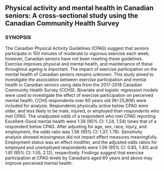 ## Physical activity and mental health in Canadian seniors: A cross-sectional study using the Canadian Community Health Survey

### SYNOPSIS
The Canadian Physical Activity Guidelines (CPAG) suggest that seniors participate 
in 150 minutes of moderate to vigorous exercise each week; however, Canadian 
seniors have not been meeting these guidelines. Exercise improves physical and 
mental health, and maintenance of these throughout ageing is important. The 
impact of exercise participation on the mental health of Canadian seniors 
remains unknown. This study aimed to investigate the association between 
exercise participation and mental health in Canadian seniors using data from 
the 2017-2018 Canadian Community Health Survey (CCHS). Bivariate and logistic 
regression models were used to investigate the effect of exercise participation 
on perceived mental health. CCHS respondents over 60 years old (N=25,806) were 
included for analysis. Respondents physically active below CPAG were older, and 
less likely to be male, injured, or employed than respondents who met CPAG. The 
unadjusted odds of a respondent who met CPAG reporting Excellent-Good mental 
health were 1.38 (95% CI: 1.24, 1.54) times that of a respondent below CPAG. 
After adjusting for age, sex, race, injury, and employment, the odds ratio was 
1.56 (95% CI: 1.37, 1.78). Sensitivity analysis showed missingness did not 
impact effect measures meaningfully. Employment status was an effect modifier, 
and the adjusted odds ratios for employed and unemployed respondents were 
1.09 (95% CI: 0.85, 1.40) and 1.81 (95% CI: 1.55, 2.12), respectively. Findings 
suggest that exercise participation at CPAG levels by Canadians aged 60 years 
and above may improve perceived mental health.
